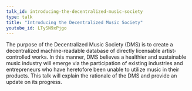 ```yaml
---
talk_id: introducing-the-decentralized-music-society
type: talk
title: "Introducing the Decentralized Music Society"
youtube_id: LTySN9xPjgo
---
```


The purpose of the Decentralized Music Society (DMS) is to create a decentralized machine-readable database of directly licensable artist-controlled works. In this manner, DMS believes a healthier and sustainable music industry will emerge via the participation of existing industries and entrepreneurs who have heretofore been unable to utilize music in their products. This talk will explain the rationale of the DMS and provide an update on its progress.
